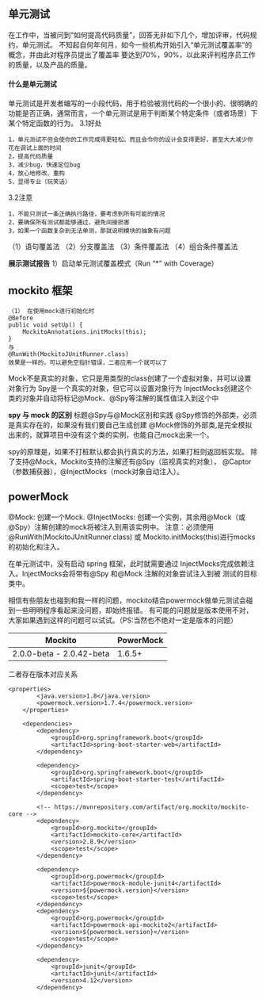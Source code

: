 
## 单元测试

在工作中，当被问到“如何提高代码质量”，回答无非如下几个，增加评审，代码规约，单元测试。
不知起自何年何月，如今一些机构开始引入“单元测试覆盖率”的概念，并由此对程序员提出了覆盖率
要达到70%，90%，以此来评判程序员工作的质量，以及产品的质量。

#### 什么是单元测试

单元测试是开发者编写的一小段代码，用于检验被测代码的一个很小的、很明确的功能是否正确，通常而言，一个单元测试是用于判断某个特定条件（或者场景）下某个特定函数的行为。
3.1好处

    1，单元测试不但会使你的工作完成得更轻松。而且会令你的设计会变得更好，甚至大大减少你花在调试上面的时间
    2，提高代码质量
    3，减少bug，快速定位bug
    4，放心地修改、重构
    5，显得专业（玩笑话）

3.2注意

    1，不能只测试一条正确执行路径，要考虑到所有可能的情况
    2，要确保所有测试都能够通过，避免间接损害
    3，如果一个函数复杂到无法单测，那就说明模块的抽象有问题

（1）语句覆盖法
（2）分支覆盖法
（3）条件覆盖法
（4）组合条件覆盖法

**展示测试报告**
1）启动单元测试覆盖模式（Run “*” with Coverage）


## mockito 框架
```
（1） 在使用mock进行初始化时
@Before
public void setUp() {
    MockitoAnnotations.initMocks(this);
}
与
@RunWith(MockitoJUnitRunner.class)
效果是一样的，可以避免空指针错误，二者应用一个就可以了
```

Mock不是真实的对象，它只是用类型的class创建了一个虚拟对象，并可以设置对象行为
Spy是一个真实的对象，但它可以设置对象行为
InjectMocks创建这个类的对象并自动将标记@Mock、@Spy等注解的属性值注入到这个中


**spy 与 mock 的区别**
标题@Spy与@Mock区别和实践
@Spy修饰的外部类，必须是真实存在的，如果没有我们要自己生成创建
@Mock修饰的外部类,是完全模拟出来的，就算项目中没有这个类的实例，也能自己mock出来一个。

spy的原理是，如果不打桩默认都会执行真实的方法，如果打桩则返回桩实现。
除了支持@Mock，Mockito支持的注解还有@Spy（监视真实的对象），
@Captor（参数捕获器），@InjectMocks（mock对象自动注入）。


## powerMock

@Mock: 创建一个Mock.
@InjectMocks: 创建一个实例，其余用@Mock（或@Spy）注解创建的mock将被注入到用该实例中。
注意：必须使用@RunWith(MockitoJUnitRunner.class) 或 Mockito.initMocks(this)进行mocks的初始化和注入。

在单元测试中，没有启动 spring 框架，此时就需要通过
InjectMocks完成依赖注入。InjectMocks会将带有@Spy 和@Mock 注解的对象尝试注入到被
测试的目标类中。


相信有些朋友也碰到和我一样的问题，mockito结合powermock做单元测试会碰到一些明明程序看起来没问题，却始终报错。
有可能的问题就是版本使用不对，大家如果遇到这样的问题可以试试。（PS:当然也不绝对一定是版本的问题）

Mockito                     | PowerMock
--| --|
2.0.0-beta - 2.0.42-beta    |   1.6.5+
二者存在版本对应关系


```
<properties>
        <java.version>1.8</java.version>
        <powermock.version>1.7.4</powermock.version>
    </properties>

    <dependencies>
        <dependency>
            <groupId>org.springframework.boot</groupId>
            <artifactId>spring-boot-starter-web</artifactId>
        </dependency>

        <dependency>
            <groupId>org.springframework.boot</groupId>
            <artifactId>spring-boot-starter-test</artifactId>
            <scope>test</scope>
        </dependency>

        <!-- https://mvnrepository.com/artifact/org.mockito/mockito-core -->
        <dependency>
            <groupId>org.mockito</groupId>
            <artifactId>mockito-core</artifactId>
            <version>2.8.9</version>
            <scope>test</scope>
        </dependency>

        <dependency>
            <groupId>org.powermock</groupId>
            <artifactId>powermock-module-junit4</artifactId>
            <version>${powermock.version}</version>
            <scope>test</scope>
        </dependency>
        <dependency>
            <groupId>org.powermock</groupId>
            <artifactId>powermock-api-mockito2</artifactId>
            <version>${powermock.version}</version>
            <scope>test</scope>
        </dependency>

        <dependency>
            <groupId>junit</groupId>
            <artifactId>junit</artifactId>
            <version>4.12</version>
        </dependency>

```
